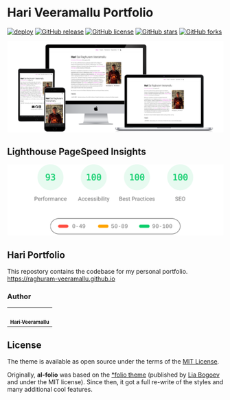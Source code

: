 # Hari Veeramallu Portfolio
<!-- [maintainers]: https://img.shields.io/badge/maintainers-3-success.svg 'Number of maintainers' -->

[![deploy](https://github.com/Raghuram-Veeramallu/raghuram-veeramallu.github.io/actions/workflows/deploy.yml/badge.svg)](https://github.com/Raghuram-Veeramallu/raghuram-veeramallu.github.io/actions/workflows/deploy.yml)
[![GitHub release](https://img.shields.io/github/v/release/Raghuram-Veeramallu/raghuram-veeramallu.github.io)](https://github.com/Raghuram-Veeramallu/raghuram-veeramallu.github.io/releases/latest)
[![GitHub license](https://img.shields.io/github/license/Raghuram-Veeramallu/raghuram-veeramallu.github.io?color=blue)](https://github.com/Raghuram-Veeramallu/raghuram-veeramallu.github.io/blob/master/LICENSE)
[![GitHub stars](https://img.shields.io/github/stars/Raghuram-Veeramallu/raghuram-veeramallu.github.io)](https://github.com/Raghuram-Veeramallu/raghuram-veeramallu.github.io)
[![GitHub forks](https://img.shields.io/github/forks/Raghuram-Veeramallu/raghuram-veeramallu.github.io)](https://github.com/Raghuram-Veeramallu/raghuram-veeramallu.github.io/fork)


<!-- [![Preview](https://raw.githubusercontent.com/Raghuram-Veeramallu/raghuram-veeramallu.github.io/master/assets/img/portfolio-preview.png)](https://raghuram-veeramallu.github.io) -->

[![Preview](/assets/img/portfolio-preview.png)](https://raghuram-veeramallu.github.io)

## Lighthouse PageSpeed Insights

[![Google PageSpeeg](https://raw.githubusercontent.com/Raghuram-Veeramallu/raghuram-veeramallu.github.io/master/assets/img/pagespeed.svg)](https://pagespeed.web.dev/analysis/https-raghuram-veeramallu-github-io/2e3nn26kud?form_factor=desktop)

## Hari Portfolio

This repostory contains the codebase for my personal portfolio.  
https://raghuram-veeramallu.github.io

### Author

<table>
  <tr>
    <td align="center"><a href="https://raghuram-veeramallu.github.io"><img src="https://avatars.githubusercontent.com/u/26851915?v=4" width="100px;" alt=""/><br /><sub><b>Hari Veeramallu</b></sub></a></td>
  </tr>
</table>

## License

The theme is available as open source under the terms of the [MIT License](https://github.com/alshedivat/al-folio/blob/master/LICENSE).

Originally, **al-folio** was based on the [\*folio theme](https://github.com/bogoli/-folio) (published by [Lia Bogoev](https://liabogoev.com) and under the MIT license).
Since then, it got a full re-write of the styles and many additional cool features.
